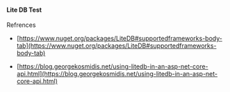 #### Lite DB Test
Refrences

* [https://www.nuget.org/packages/LiteDB#supportedframeworks-body-tab](https://www.nuget.org/packages/LiteDB#supportedframeworks-body-tab)

 * [https://blog.georgekosmidis.net/using-litedb-in-an-asp-net-core-api.html](https://blog.georgekosmidis.net/using-litedb-in-an-asp-net-core-api.html)